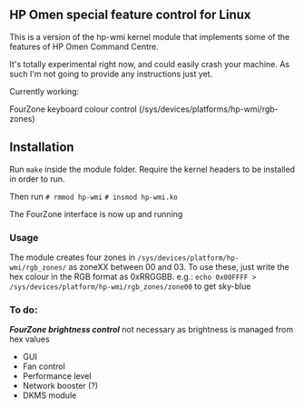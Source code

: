 HP Omen special feature control for Linux
-----------------------------------------

This is a version of the hp-wmi kernel module that implements some of the features of HP Omen Command Centre.

It's totally experimental right now, and could easily crash your machine. As such I'm not going to provide any instructions just yet.

Currently working:

FourZone keyboard colour control (/sys/devices/platforms/hp-wmi/rgb-zones)

## Installation
Run ```make``` inside the module folder.
Require the kernel headers to be installed in order to run.

Then run
```# rmmod hp-wmi```
```# insmod hp-wmi.ko```

The FourZone interface is now up and running

### Usage
The module creates four zones in `/sys/devices/platform/hp-wmi/rgb_zones/` as zoneXX between 00 and 03. 
To use these, just write the hex colour in the RGB format as 0xRRGGBB. e.g.:
`echo 0x00FFFF > /sys/devices/platform/hp-wmi/rgb_zones/zone00` to get sky-blue

### To do:

___FourZone brightness control___ not necessary as brightness is managed from hex values
- GUI
- Fan control 
- Performance level 
- Network booster (?) 
- DKMS module

